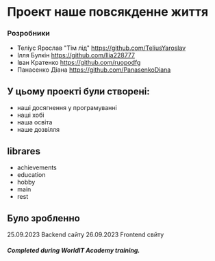 # Проект наше повсякденне життя
### Розробники
- Теліус Ярослав "Тім лід" https://github.com/TeliusYaroslav
- Ілля Булкін https://github.com/Ilia228777
- Іван Кратенко https://github.com/ruopodfg
- Панасенко Діана https://github.com/PanasenkoDiana
  
## У цьому проекті були створені:
- наші досягнення у програмуванні
- наші хобі
- наша освіта 
- наше дозвілля
## librares
- achievements
- education 
- hobby 
- main 
- rest
## Було зробленно 
25.09.2023 Backend сайту
26.09.2023 Frontend свйту
##### Completed during WorldIT Academy training. 
